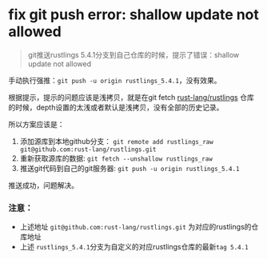 # fix git push error: shallow update not allowed


> git推送rustlings 5.4.1分支到自己仓库的时候，提示了错误：shallow update not allowed

手动执行强推：`git push -u origin rustlings_5.4.1`，没有效果。

根据提示，提示的问题应该是浅拷贝，就是在git fetch [rust-lang/rustlings](https://github.com/rust-lang/rustlings) 仓库的时候，depth设置的太浅或者默认是浅拷贝，没有全部的历史记录。

所以方案应该是：

1. 添加源库到本地github分支： `git remote add rustlings_raw git@github.com:rust-lang/rustlings.git`
2. 重新获取源库的数据: `git fetch --unshallow rustlings_raw`
3. 推送git代码到自己的git服务器: `git push -u origin rustlings_5.4.1`

推送成功，问题解决。

### 注意：

* 上述地址 `git@github.com:rust-lang/rustlings.git` 为对应的rustlings的仓库地址
* 上述 `rustlings_5.4.1`分支为自定义的对应rustlings仓库的最新`tag 5.4.1`

